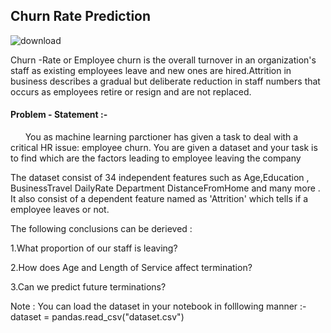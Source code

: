 <h2>Churn Rate Prediction </h2>

![download](https://user-images.githubusercontent.com/58797479/95672517-0b3ae400-0bbf-11eb-9a09-70bdd1489510.png)


Churn -Rate or Employee churn is the overall turnover in an organization's staff as existing employees leave and new ones are hired.Attrition in business describes a gradual but deliberate reduction in staff numbers that occurs as employees retire or resign and are not replaced.

<h4>Problem - Statement :- </h4>

&nbsp;&nbsp; &nbsp;&nbsp;  You as machine learning parctioner has given a task to deal with a critical HR issue: employee churn. You are given a dataset and your task is to find which are the factors leading to employee leaving the company<br>

The dataset consist of 34 independent features such as Age,Education , BusinessTravel	DailyRate	Department	DistanceFromHome and many more . It also consist of a dependent feature named as 'Attrition' which tells if a employee leaves or not.

 The following conclusions can be derieved :<br>
 
1.What proportion of our staff is leaving?<br>

2.How does Age and Length of Service affect termination?<br>

3.Can we predict future terminations? <br>

<b></b>Note : You can load the dataset in your notebook in folllowing manner :- <br>
dataset = pandas.read_csv("dataset.csv")
